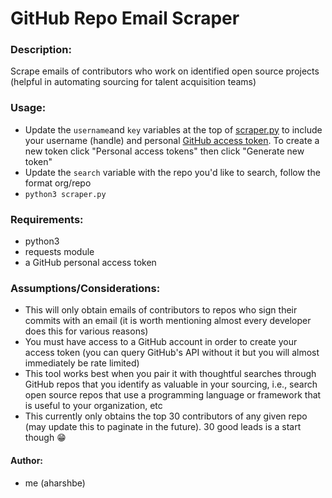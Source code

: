 # GitHub Repo Email Scraper

### Description:
  Scrape emails of contributors who work on identified open source projects (helpful in automating sourcing for talent acquisition teams)

### Usage:
* Update the `username`and `key` variables at the top of [scraper.py](https://github.com/aharshbe/github_repo_email_scraper/blob/main/scraper.py) to include your username (handle) and personal [GitHub access token](https://github.com/settings/tokens). To create a new token click "Personal access tokens" then click "Generate new token"
* Update the `search` variable with the repo you'd like to search, follow the format org/repo
* `python3 scraper.py`

### Requirements:
* python3
* requests module
* a GitHub personal access token

### Assumptions/Considerations:
* This will only obtain emails of contributors to repos who sign their commits with an email (it is worth mentioning almost every developer does this for various reasons)
* You must have access to a GitHub account in order to create your access token (you can query GitHub's API without it but you will almost immediately be rate limited)
* This tool works best when you pair it with thoughtful searches through GitHub repos that you identify as valuable in your sourcing, i.e., search open source repos that use a programming language or framework that is useful to your organization, etc
* This currently only obtains the top 30 contributors of any given repo (may update this to paginate in the future). 30 good leads is a start though 😁

#### Author:
* me (aharshbe)
